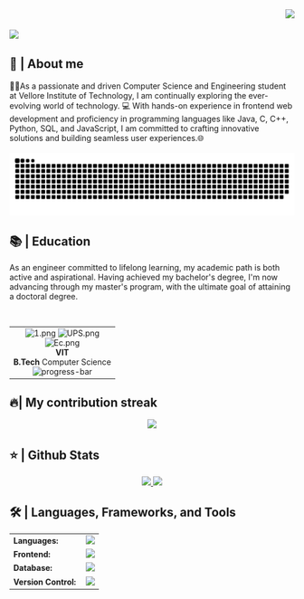 <div align="right">
<a style="text-decoration: none" target="_blank"href="https://github.com/Abhijeettttttt">
<a style="text-decoration: none" target="_blank" href="https://visitcount.itsvg.in/api?id=Abhijeettttttt&icon=0&color=12" >
<a style="text-decoration: none" target="_blank" href="https://www.linkedin.com/in/abhijeet-raj-84548b289/" >
<img width="70"src="https://img.shields.io/badge/-Connect-blue?style=flat&logo=Linkedin&logoColor=white">
</a>
</div>

<br>

<img src="https://readme-typing-svg.herokuapp.com/?font=Roboto&weight=900&size=40=true&vCenter=true&width=500&height=70&duration=4000&color=B3B3B3&lines=Hi+There!+👋;+I'm+Abhijeet+Raj!;" />

<h2>📖 | About me</h2> 
👨‍💻As a passionate and driven Computer Science and Engineering student at Vellore Institute of Technology, I am continually exploring the ever-evolving world of technology. 💻 With hands-on experience in frontend web development and proficiency in programming languages like Java, C, C++, Python, SQL, and JavaScript, I am committed to crafting innovative solutions and building seamless user experiences.🌐

<div align="center">
  <br>
  <img alt="snake eating my contributions" src="https://raw.githubusercontent.com/Abhijeettttttt/Abhijeettttttt/output/github-contribution-grid-snake.svg" />
  <br/>
</div>

<h2>📚 | Education</h2>
<p>As an engineer committed to lifelong learning, my academic path is both active and aspirational. Having achieved my bachelor's degree, I'm now advancing through my master's program, with the ultimate goal of attaining a doctoral degree.</p><br>

<div align="center">
  <table style="margin-left: auto; margin-right: auto;">
    <tr>
      <td align="center">
        <img src="https://thumbs4.imagebam.com/7d/3e/66/MESRJTA_t.png" height="40" alt="1.png"/>
        <img src="https://thumbs4.imagebam.com/6c/bc/6e/MESRGXI_t.png" width="90" alt="UPS.png"/><br>
        <img src="https://thumbs4.imagebam.com/d7/6e/91/MESRJ8U_t.png" height="20" alt="Ec.png"/><br>
        <strong>VIT</strong><br><strong>B.Tech</strong> Computer Science<br>
        <img src="https://progress-bar.dev/100/" width="105" alt="progress-bar"/>
      </td>
    </tr>
  </table>
</div>

<h2>🔥| My contribution streak</h2>
<p align="center">
  <a href="https://github.com/DenverCoder1/github-readme-streak-stats">
    <img src="https://github-readme-streak-stats.herokuapp.com/?user=Abhijeettttttt#version3"/>
    
  </a>
</p>

<h2>⭐ | Github Stats </h2>

<div align="center">
<a href="https://github.com/Abhijeettttttt">
<img height="180em" src="https://github-readme-stats.vercel.app/api?username=Abhijeettttttt&show_icons=true&theme=default&include_all_commits=true&count_private=true"/>
<img height="180em" src="https://github-readme-stats.vercel.app/api/top-langs/?username=Abhijeettttttt&layout=compact&langs_count=7&theme=default"/></a>
</div>

<h2>🛠 | Languages, Frameworks, and Tools </h2>
<table>
    <tr>
        <td style="font-weight: bold; padding-right: 10px; vertical-align: center; border: none;">Languages:</td>
        <td><img height="40" src="https://skillicons.dev/icons?i=java,python,nodejs,c,cpp"/></td>
    </tr>
    <tr>
        <td style="font-weight: bold; padding-right: 10px; vertical-align: center;">Frontend:</td>
        <td><img height="40" src="https://skillicons.dev/icons?i=react,html,css,js"/></td>
    </tr>
    <tr>
      <td style="font-weight: bold; padding-right: 10px; vertical-align: center; border: none;">Database:</td>
        <td><img height="40" src="https://skillicons.dev/icons?i=mysql,mongodb"/></td>
    </tr>
    <tr>
        <td style="font-weight: bold; padding-right: 10px; vertical-align: center; border: none;">Version Control:</td>
        <td><img height="40" src="https://skillicons.dev/icons?i=github,vscode"/></td>
    </tr>
</table>


